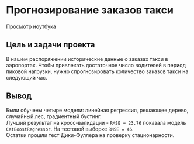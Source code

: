 #  Прогнозирование заказов такси  
  
[Просмотр ноутбука](https://nbviewer.org/github/ootho/data_science/blob/main/yp_taxi_orders_prediction/taxi_orders_prediction.ipynb)  
  
## Цель и задачи проекта  
  
В нашем распоряжении исторические данные о заказах такси в аэропортах. Чтобы привлекать достаточное число водителей в период пиковой нагрузки, нужно спрогнозировать количество заказов такси на следующий час.  

## Вывод

Были обучены четыре модели: линейная регрессия, решающее дерево, случайный лес, градиентный бустинг.  
Лучший результат на кросс-валидации - `RMSE = 23.76` показала модель `CatBoostRegressor`. На тестовой выборке `RMSE = 46`.  
Остатки прошли тест Дики-Фуллера на проверку стационарности.